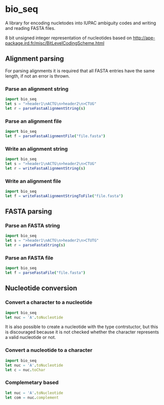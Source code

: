 # bio\_seq
A library for encoding nucletodes into IUPAC ambiguity codes and writing and reading FASTA files.

8 bit unsigned integer representation of nucleotides based on http://ape-package.ird.fr/misc/BitLevelCodingScheme.html


## Alignment parsing
For parsing alignments it is required that all FASTA entries have the same length, if not an error is thrown. 

### Parse an alignment string 
```Nim
import bio_seq
let s = ">header1\nACTG\n>header2\n>CTUG"
let r = parseFastaAlignmentString(s)
```

### Parse an alignment file
```Nim
import bio_seq
let f = parseFastaAlignmentFile("file.fasta")
```


### Write an alignment string 
```Nim
import bio_seq
let s = ">header1\nACTG\n>header2\n>CTUG"
let r = writeFastaAlignmentString(s)
```

### Write an alignment file
```Nim
import bio_seq
let f = writeFastaAlignmentStringToFile("file.fasta")
```

## FASTA parsing

### Parse an FASTA string 
```Nim
import bio_seq
let s = ">header1\nACTG\n>header2\n>CTUTG"
let r = parseFastaString(s)
```

### Parse an FASTA file
```Nim
import bio_seq
let f = parseFastaFile("file.fasta")
```


## Nucleotide conversion

### Convert a character to a nucleotide
```Nim
import bio_seq
let nuc = 'A'.toNucleotide

```
It is also possible to create a nucleotide with the type contrstuctor, but this is discouraged because it is not checked whether the character represents a valid nucleotide or not.


### Convert a nucleotide to a character
```Nim
import bio_seq
let nuc = 'A'.toNucleotide
let c = nuc.toChar
```

### Complemetary based
```Nim
let nuc = 'A'.toNucleotide
let com = nuc.complement
```
